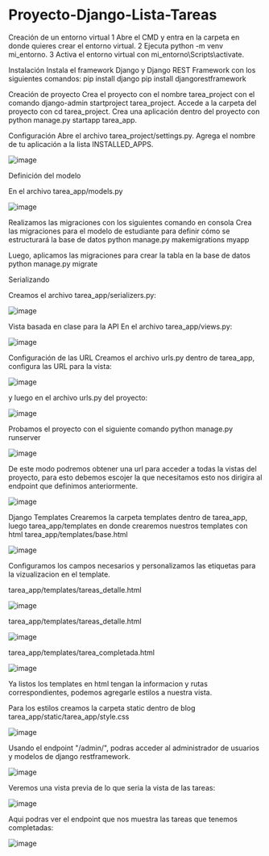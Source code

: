 # Proyecto-Django-Lista-Tareas

Creación de un entorno virtual
1 Abre el CMD y  entra en la carpeta en donde quieres crear el entorno virtual.
2 Ejecuta python -m venv mi_entorno.
3  Activa el entorno virtual con mi_entorno\Scripts\activate.

Instalación
Instala el framework Django y Django REST Framework con los siguientes comandos:
pip install django
pip install djangorestframework

Creación de proyecto
Crea el proyecto con el nombre tarea_project con el comando django-admin startproject tarea_project.
Accede a la carpeta del proyecto con cd tarea_project.
Crea una aplicación dentro del proyecto con python manage.py startapp tarea_app.

Configuración 
Abre el archivo tarea_project/settings.py.
Agrega el nombre de tu aplicación a la lista INSTALLED_APPS.

![image](https://github.com/Tatianabarbosa16/Proyecto-Django-Lista-Tareas/assets/139836257/3e189cbe-347e-42a2-aa1f-74822ee1f3f1)

Definición  del modelo

En el archivo tarea_app/models.py

![image](https://github.com/Tatianabarbosa16/Proyecto-Django-Lista-Tareas/assets/139836257/cc002fd4-a298-45a1-8649-9a7664f36105)

Realizamos las migraciones con los siguientes comando en consola
Crea  las migraciones para el  modelo de estudiante para definir cómo se estructurará la base de datos
python manage.py makemigrations myapp


 Luego, aplicamos las migraciones para crear la tabla en la base de datos
python manage.py migrate

Serializando

Creamos el archivo tarea_app/serializers.py:

![image](https://github.com/Tatianabarbosa16/Proyecto-Django-Lista-Tareas/assets/139836257/97c70274-ddf5-45df-ad00-4ee81c41d8ff)

Vista basada en clase para la API
En el archivo tarea_app/views.py:

![image](https://github.com/Tatianabarbosa16/Proyecto-Django-Lista-Tareas/assets/139836257/da296dfc-dbf0-4cb5-b853-587edc0687a8)

Configuración de las URL
Creamos el archivo urls.py dentro de tarea_app, configura las URL para la vista:

![image](https://github.com/Tatianabarbosa16/Proyecto-Django-Lista-Tareas/assets/139836257/8e4394c1-8709-4925-89b6-e840cda3df05)

y luego en el archivo urls.py del proyecto:

![image](https://github.com/Tatianabarbosa16/Proyecto-Django-Lista-Tareas/assets/139836257/45ebb0f7-d7d9-488c-ad10-dcac9ab475b4)

Probamos el proyecto
 con el siguiente comando   python manage.py runserver

![image](https://github.com/Tatianabarbosa16/Proyecto-Django-Lista-Tareas/assets/139836257/2c2796e6-2517-4ded-a42e-2ca7b1beabd4)

De este modo podremos obtener una url para acceder a todas la vistas del  proyecto, para esto  debemos escojer la que necesitamos esto nos dirigira  al endpoint que definimos anteriormente.

![image](https://github.com/Tatianabarbosa16/Proyecto-Django-Lista-Tareas/assets/139836257/3fcc9619-71fd-4921-9e5d-a17381b948c8)

Django Templates
Crearemos la carpeta templates dentro de tarea_app, luego  tarea_app/templates en donde crearemos nuestros templates con html
tarea_app/templates/base.html

![image](https://github.com/Tatianabarbosa16/Proyecto-Django-Lista-Tareas/assets/139836257/c9cf4e07-6722-42fa-912e-932abbfaa3b8)

Configuramos los campos necesarios y personalizamos las etiquetas para la vizualizacion en el template.

tarea_app/templates/tareas_detalle.html

![image](https://github.com/Tatianabarbosa16/Proyecto-Django-Lista-Tareas/assets/139836257/afbebf41-a6af-407c-b81f-eeb1d1c9e605)

tarea_app/templates/tareas_detalle.html

![image](https://github.com/Tatianabarbosa16/Proyecto-Django-Lista-Tareas/assets/139836257/7b610e58-f23a-4997-8e6e-28621a53777d)

tarea_app/templates/tarea_completada.html

![image](https://github.com/Tatianabarbosa16/Proyecto-Django-Lista-Tareas/assets/139836257/d83c989d-1a18-40eb-baa6-7b76552af951)

Ya listos los  templates en html tengan la informacion y rutas correspondientes, podemos  agregarle estilos a nuestra vista.

Para los estilos creamos la carpeta static dentro de blog tarea_app/static/tarea_app/style.css

![image](https://github.com/Tatianabarbosa16/Proyecto-Django-Lista-Tareas/assets/139836257/bf6bc584-e37d-4d78-819a-6cc3e7e464e9)

Usando el endpoint "/admin/", podras acceder al administrador de usuarios y modelos de django restframework.

![image](https://github.com/Tatianabarbosa16/Proyecto-Django-Lista-Tareas/assets/139836257/9241568e-1a1a-4f03-a2bc-0dce6bbeb84b)

Veremos  una vista previa de lo que seria la vista de las tareas:

![image](https://github.com/Tatianabarbosa16/Proyecto-Django-Lista-Tareas/assets/139836257/bccb4afd-98aa-45f2-af03-ce9e656603f9)

Aqui podras ver el endpoint que nos muestra las tareas que tenemos completadas:

![image](https://github.com/Tatianabarbosa16/Proyecto-Django-Lista-Tareas/assets/139836257/677717eb-f502-4e10-b053-9a5356b54166)






















